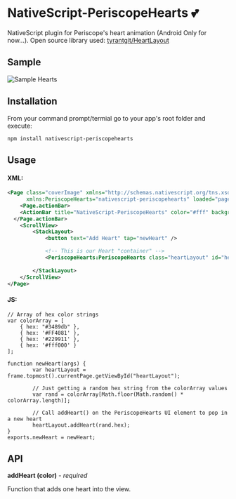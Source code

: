 # NativeScript-PeriscopeHearts :two_hearts:
NativeScript plugin for Periscope's heart animation (Android Only for now...). Open source library used: [tyrantgit/HeartLayout](https://github.com/tyrantgit/HeartLayout)

## Sample

![Sample Hearts](sample.gif)

## Installation
From your command prompt/termial go to your app's root folder and execute:

`npm install nativescript-periscopehearts`

## Usage
#### XML:
```XML
<Page class="coverImage" xmlns="http://schemas.nativescript.org/tns.xsd"
      xmlns:PeriscopeHearts="nativescript-periscopehearts" loaded="pageLoaded">
    <Page.actionBar>
    <ActionBar title="NativeScript-PeriscopeHearts" color="#fff" backgroundColor="#03A9F4" />
  </Page.actionBar>
    <ScrollView>
        <StackLayout>
            <button text="Add Heart" tap="newHeart" />

            <!-- This is our Heart "container" -->
            <PeriscopeHearts:PeriscopeHearts class="heartLayout" id="heartLayout" height="400" />     
            
        </StackLayout>
    </ScrollView>
</Page>
```

#### JS:
```JS
// Array of hex color strings
var colorArray = [
    { hex: "#3489db" },
    { hex: '#FF4081' },
    { hex: '#229911' },
    { hex: '#fff000' }
];

function newHeart(args) {
        var heartLayout = frame.topmost().currentPage.getViewById("heartLayout");

        // Just getting a random hex string from the colorArray values
        var rand = colorArray[Math.floor(Math.random() * colorArray.length)];

        // Call addHeart() on the PeriscopeHearts UI element to pop in a new heart
        heartLayout.addHeart(rand.hex);   
}
exports.newHeart = newHeart;
```

## API

**addHeart (color)** - *required*
 
Function that adds one heart into the view.
